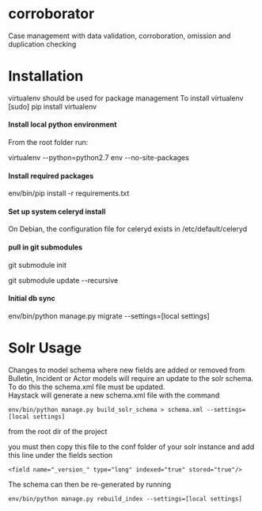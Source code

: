corroborator
============

Case management with data validation, corroboration, omission and duplication checking

Installation
============



virtualenv should be used for package management
To install virtualenv
[sudo] pip install virtualenv

#### Install local python environment
From the root folder run:

virtualenv --python=python2.7 env --no-site-packages

#### Install required packages
env/bin/pip install -r requirements.txt

#### Set up system celeryd install
On Debian, the configuration file for celeryd exists in /etc/default/celeryd

#### pull in git submodules
git submodule init

git submodule update --recursive

#### Initial db sync
env/bin/python manage.py migrate --settings=[local settings]

Solr Usage
==========

Changes to model schema where new fields are added or removed from Bulletin, Incident or Actor
models will require an update to the solr schema. To do this the schema.xml file must be updated.  
Haystack will generate a new schema.xml file with the command

```
env/bin/python manage.py build_solr_schema > schema.xml --settings=[local settings]
```
from the root dir of the project

you must then copy this file to the conf folder of your solr instance and add this line under the fields section
```
<field name="_version_" type="long" indexed="true" stored="true"/>
```

The schema can then be re-generated by running
```
env/bin/python manage.py rebuild_index --settings=[local settings]
```

